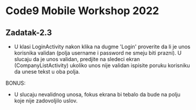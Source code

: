 # Code9 Mobile Workshop 2022

## Zadatak-2.3
- U klasi LoginActivity nakon klika na dugme 'Login' proverite da li je unos korisnika validan
  (polja username i password ne smeju biti prazni). U slucaju da je unos validan, predjite na sledeci ekran
  (CompanyListActivity) ukoliko unos nije validan ispisite poruku korisniku da unese tekst u oba polja.
  
BONUS: 
- U slucaju nevalidnog unosa, fokus ekrana bi tebalo da bude na polju koje nije zadovoljilo uslov.